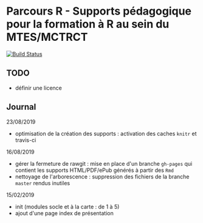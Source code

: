 # Parcours R - Supports pédagogique pour la formation à R au sein du MTES/MCTRCT

[![Build Status](https://travis-ci.org/MTES-MCT/parcours-r.svg?branch=master)](https://travis-ci.org/MTES-MCT/parcours-r)

## TODO
* définir une licence

## Journal
23/08/2019
* optimisation de la création des supports : activation des caches `knitr` et travis-ci

16/08/2019
* gérer la fermeture de rawgit : mise en place d'un branche `gh-pages` qui contient les supports HTML/PDF/ePub générés à partir des `Rmd`
* nettoyage de l'arborescence : suppression des fichiers de la branche `master` rendus inutiles

15/02/2019
* init (modules socle et à la carte : de 1 à 5)
* ajout d'une page index de présentation


